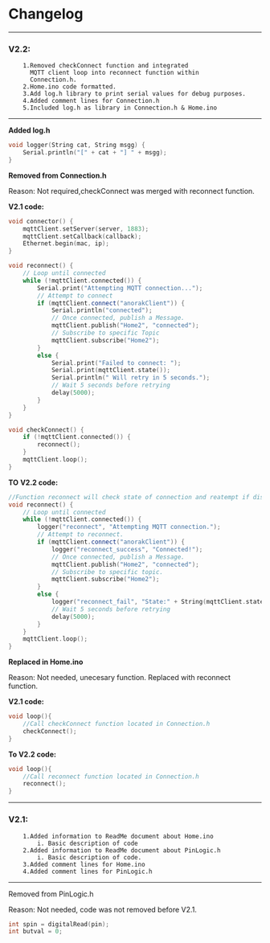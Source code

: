 # Changelog
---
### V2.2:
        1.Removed checkConnect function and integrated 
          MQTT client loop into reconnect function within
          Connection.h.
        2.Home.ino code formatted.
        3.Add log.h library to print serial values for debug purposes.
        4.Added comment lines for Connection.h
        5.Included log.h as library in Connection.h & Home.ino
---
**Added log.h**
```c++
void logger(String cat, String msgg) {
	Serial.println("[" + cat + "] " + msgg);
}
```
**Removed from Connection.h**

Reason: Not required,checkConnect was merged with reconnect function.

**V2.1 code:**
```c++
void connector() {
    mqttClient.setServer(server, 1883);
    mqttClient.setCallback(callback);
    Ethernet.begin(mac, ip);
}

void reconnect() {
    // Loop until connected
    while (!mqttClient.connected()) {
        Serial.print("Attempting MQTT connection...");
        // Attempt to connect
        if (mqttClient.connect("anorakClient")) {
            Serial.println("connected");
            // Once connected, publish a Message.
            mqttClient.publish("Home2", "connected");
            // Subscribe to specific Topic
            mqttClient.subscribe("Home2");
        }
        else {
            Serial.print("Failed to connect: ");
            Serial.print(mqttClient.state());
            Serial.println(" Will retry in 5 seconds.");
            // Wait 5 seconds before retrying
            delay(5000);
        }
    }
}

void checkConnect() {
    if (!mqttClient.connected()) {
        reconnect();
    }
    mqttClient.loop();
}
```
**TO**
**V2.2 code:**
```c++
//Function reconnect will check state of connection and reatempt if disconnected.
void reconnect() {
    // Loop until connected
    while (!mqttClient.connected()) {
        logger("reconnect", "Attempting MQTT connection.");
        // Attempt to reconnect.
        if (mqttClient.connect("anorakClient")) {
            logger("reconnect_success", "Connected!");
            // Once connected, publish a Message.
            mqttClient.publish("Home2", "connected");
            // Subscribe to specific topic.
            mqttClient.subscribe("Home2");
        }
        else {
            logger("reconnect_fail", "State:" + String(mqttClient.state()) + ", Reattempting connection in 5 seconds.");
            // Wait 5 seconds before retrying
            delay(5000);
        }
    }
    mqttClient.loop();
}
```
 
**Replaced in Home.ino**

Reason: Not needed, unecesary function.
        Replaced with reconnect function. 

**V2.1 code:**
```c++
void loop(){
    //Call checkConnect function located in Connection.h
    checkConnect();
}   
```
**To V2.2 code:**
```c++
void loop(){
    //Call reconnect function located in Connection.h
    reconnect();
}

```


---
### V2.1:
        1.Added information to ReadMe document about Home.ino
            i. Basic description of code 
        2.Added information to ReadMe document about PinLogic.h 
            i. Basic description of code.
        3.Added comment lines for Home.ino
        4.Added comment lines for PinLogic.h 
---
Removed from PinLogic.h

Reason: Not needed, code was not removed before V2.1. 
```c++
int spin = digitalRead(pin); 
int butval = 0;       
```
       
